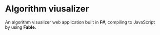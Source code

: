 # Algorithm viusalizer

An algorithm visualizer web application built in **F#**, compiling to JavaScript by using **Fable**.
